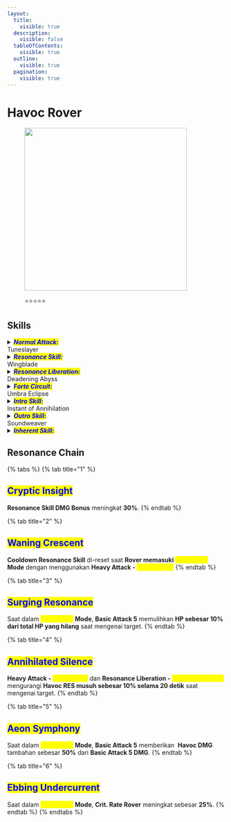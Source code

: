 ```yaml
---
layout:
  title:
    visible: true
  description:
    visible: false
  tableOfContents:
    visible: true
  outline:
    visible: true
  pagination:
    visible: true
---
```


# Havoc Rover

<figure><img src="https://wuthering.wiki/img/rolecard_1604.png" alt="" width="375"><figcaption><p><span data-gb-custom-inline data-tag="emoji" data-code="2b50">⭐</span><span data-gb-custom-inline data-tag="emoji" data-code="2b50">⭐</span><span data-gb-custom-inline data-tag="emoji" data-code="2b50">⭐</span><span data-gb-custom-inline data-tag="emoji" data-code="2b50">⭐</span><span data-gb-custom-inline data-tag="emoji" data-code="2b50">⭐</span></p></figcaption></figure>

## Skills

<details>

<summary><em><mark style="color:blue;"><strong>Normal Attack:</strong></mark></em><br>Tuneslayer</summary>

<mark style="color:blue;">**Basic Attack**</mark>\
**Rover-Havoc** melakukan hingga **5 serangan berturut-turut**, memberikan <img src="https://wuthering.wiki/img/element_6.png" alt="" data-size="line"> **Havoc DMG**.

<mark style="color:blue;">**Heavy Attack**</mark>\
**Rover-Havoc mengonsumsi STA** untuk menyerang, memberikan <img src="https://wuthering.wiki/img/element_6.png" alt="" data-size="line"> **Havoc DMG**.\
Gunakan **Basic Attack setelah Heavy Attack** untuk mengeluarkan **Basic Attack 4**.

<mark style="color:blue;">**Mid-air Attack**</mark>\
**Rover-Havoc mengonsumsi STA** untuk melakukan **Mid-Air Plunging Attack**, memberikan <img src="https://wuthering.wiki/img/element_6.png" alt="" data-size="line"> **Havoc DMG**.

<mark style="color:blue;">**Dodge Counter**</mark>\
Gunakan **Basic Attack** setelah Dodge yang sukses untuk menyerang, memberikan <img src="https://wuthering.wiki/img/element_6.png" alt="" data-size="line"> **Havoc DMG**.

</details>

<details>

<summary><em><mark style="color:blue;"><strong>Resonance Skill:</strong></mark></em><br>Wingblade</summary>

Mengubah suara/Sound menjadi **bulu tajam**, memberikan<img src="https://wuthering.wiki/img/element_6.png" alt="" data-size="line"> **Havoc DMG**.

</details>

<details>

<summary><em><mark style="color:blue;"><strong>Resonance Liberation:</strong></mark></em><br>Deadening Abyss</summary>

**Rover mengumpulkan suara resonansi** untuk menyerang target, <img src="https://wuthering.wiki/img/element_6.png" alt="" data-size="line"> **Havoc DMG**.

</details>

<details>

<summary><em><mark style="color:blue;"><strong>Forte Circuit:</strong></mark></em><br>Umbra Eclipse</summary>

<mark style="color:blue;">**Devastation**</mark>\
Saat **"**<mark style="color:blue;">**Umbra**</mark>**" penuh**, tahan **Basic Attack** untuk mengeluarkan <mark style="color:yellow;">**Devastation**</mark>, menyerang target dan memberikan <img src="https://wuthering.wiki/img/element_6.png" alt="" data-size="line"> **Havoc DMG** (dianggap sebagai **Heavy Attack DMG**).

<mark style="color:blue;">**Dark Surge**</mark>\
Setelah menggunakan <mark style="color:yellow;">**Devastation**</mark>, Rover memasuki <mark style="color:yellow;">**Dark Surge Mode**</mark>. Dalam mode ini:

* **Basic Attack** digantikan dengan **Enhanced Basic Attack**, melakukan **5 serangan berturut-turut**, memberikan <img src="https://wuthering.wiki/img/element_6.png" alt="" data-size="line"> **Havoc DMG**.
* **Heavy Attack** digantikan dengan **Enhanced Heavy Attack**.
* Gunakan **Basic Attack** setelah **Enhanced Heavy Attack** untuk mengeluarkan **Heavy Attack&#x20;**<mark style="color:yellow;">**Thwackblade**</mark><mark style="color:yellow;">,</mark> memberikan <img src="https://wuthering.wiki/img/element_6.png" alt="" data-size="line"> **Havoc DMG** (dianggap sebagai **Heavy Attack DMG**).
* Gunakan **Basic Attack** setelah **Heavy Attack&#x20;**<mark style="color:yellow;">**Thwackblade**</mark> untuk mengeluarkan **Enhanced Basic Attack 3**, memberikan <img src="https://wuthering.wiki/img/element_6.png" alt="" data-size="line"> **Havoc DMG**.
* **Resonance Skill&#x20;**<mark style="color:yellow;">**Wingblade**</mark> digantikan dengan **Resonance Skill&#x20;**<mark style="color:yellow;">**Lifetaker**</mark>, mengubah suara menjadi **bilah tajam** untuk menyerang target, memberikan <img src="https://wuthering.wiki/img/element_6.png" alt="" data-size="line"> **Havoc DMG**.

**Umbra**\
Rover dapat menyimpan hingga **100&#x20;**<mark style="color:yellow;">**Umbra**</mark>.\
**Normal Attack -&#x20;**<mark style="color:yellow;">**Tuneslayer**</mark> memulihkan <mark style="color:yellow;">**Umbra**</mark> saat mengenai target.\
**Resonance Skill -&#x20;**<mark style="color:yellow;">**Wingblade**</mark> memulihkan <mark style="color:yellow;">**Umbra**</mark> saat digunakan.\
**Resonance Skill -&#x20;**<mark style="color:yellow;">**Lifetaker**</mark> memulihkan <mark style="color:yellow;">**Umbra**</mark> saat digunakan.\
**Intro Skill -&#x20;**<mark style="color:yellow;">**Instant of Annihilation**</mark> memulihkan <mark style="color:yellow;">**Umbra**</mark> saat digunakan.

</details>

<details>

<summary><em><mark style="color:blue;"><strong>Intro Skill:</strong></mark></em><br>Instant of Annihilation</summary>

Menyerang target, memberikan **Havoc** <img src="https://wuthering.wiki/img/element_6.png" alt="" data-size="line"> **DMG**.

</details>

<details>

<summary><em><mark style="color:blue;"><strong>Outro Skill:</strong></mark></em><br>Soundweaver</summary>

**Rover** memanggil _<mark style="color:yellow;">**Havoc Field**</mark>_, memberikan <img src="https://wuthering.wiki/img/element_6.png" alt="" data-size="line"> **Havoc DMG** sebesar **143.3% ATK Rover** ke semua target dalam area **setiap 2 detik** selama **6 detik**.

</details>

<details>

<summary><em><mark style="color:blue;"><strong>Inherent Skill:</strong></mark></em></summary>

<mark style="color:blue;">**Metamorph**</mark>\
Saat berada dalam <mark style="color:yellow;">**Dark Surge Mode**</mark><mark style="color:yellow;">,</mark> mendapatkan **20%** <img src="https://wuthering.wiki/img/element_6.png" alt="" data-size="line"> **Havoc DMG Bonus**.

<mark style="color:blue;">**Bleak Crescendo**</mark>\
Saat dalam <mark style="color:yellow;">**Dark Surge Mode**</mark>, **Basic Attack** memulihkan **1 Resonance Energy tambahan** saat mengenai target (dapat dipicu sekali per detik).

</details>

## Resonance Chain

{% tabs %}
{% tab title="1" %}
## <mark style="color:blue;">Cryptic Insight</mark>

**Resonance Skill DMG Bonus** meningkat **30%**.
{% endtab %}

{% tab title="2" %}
## <mark style="color:blue;">Waning Crescent</mark>

**Cooldown Resonance Skill** di-reset saat **Rover memasuki&#x20;**<mark style="color:yellow;">**Dark Surge**</mark>**&#x20;Mode** dengan menggunakan **Heavy Attack -&#x20;**<mark style="color:yellow;">**Devastation**</mark><mark style="color:yellow;">.</mark>
{% endtab %}

{% tab title="3" %}
## <mark style="color:blue;">Surging Resonance</mark>

Saat dalam <mark style="color:yellow;">**Dark Surge**</mark>**&#x20;Mode**, **Basic Attack 5** memulihkan **HP sebesar 10% dari total HP yang hilang** saat mengenai target.
{% endtab %}

{% tab title="4" %}
## <mark style="color:blue;">Annihilated Silence</mark>

**Heavy Attack -&#x20;**<mark style="color:yellow;">**Devastation**</mark> dan **Resonance Liberation -&#x20;**<mark style="color:yellow;">**Deadening Abyss**</mark> mengurangi **Havoc RES musuh sebesar 10% selama 20 detik** saat mengenai target.
{% endtab %}

{% tab title="5" %}
## <mark style="color:blue;">Aeon Symphony</mark>

Saat dalam <mark style="color:yellow;">**Dark Surge**</mark>**&#x20;Mode**, **Basic Attack 5** memberikan <img src="https://wuthering.wiki/img/element_6.png" alt="" data-size="line"> **Havoc DMG** tambahan sebesar **50%** dari **Basic Attack 5 DMG**.
{% endtab %}

{% tab title="6" %}
## <mark style="color:blue;">Ebbing Undercurrent</mark>

Saat dalam <mark style="color:yellow;">**Dark Surge**</mark>**&#x20;Mode**, **Crit. Rate Rover** meningkat sebesar **25%**.
{% endtab %}
{% endtabs %}
